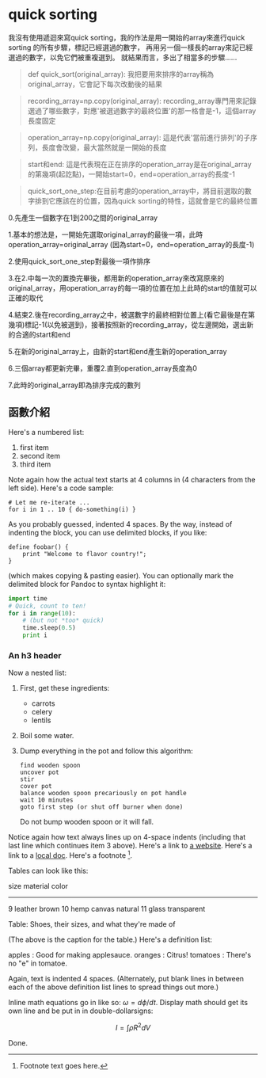 quick sorting
============
我沒有使用遞迴來寫quick sorting，我的作法是用一開始的array來進行quick sorting 的所有步驟，標記已經選過的數字，
再用另一個一樣長的array來記已經選過的數字，以免它們被重複選到。
就結果而言，多出了相當多的步驟......
>def quick_sort(original_array):
我把要用來排序的array稱為original_array，它會記下每次改動後的結果

>recording_array=np.copy(original_array):
recording_array專門用來記錄選過了哪些數字，對應'被選過數字的最終位置'的那一格會是-1，這個array長度固定


> operation_array=np.copy(original_array):
這是代表'當前進行排列'的子序列，長度會改變，最大當然就是一開始的長度

>start和end:
這是代表現在正在排序的operation_array是在original_array的第幾項(起訖點)，一開始start=0，end=operation_array的長度-1

>quick_sort_one_step:在目前考慮的operation_array中，將目前選取的數字排到它應該在的位置，因為quick sorting的特性，這就會是它的最終位置

0.先產生一個數字在1到200之間的original_array

1.基本的想法是，一開始先選取original_array的最後一項，此時operation_array=original_array
(因為start=0，end=operation_array的長度-1)

2.使用quick_sort_one_step對最後一項作排序

3.在2.中每一次的置換完畢後，都用新的operation_array來改寫原來的original_array，用operation_array的每一項的位置在加上此時的start的值就可以正確的取代

4.結束2.後在recording_array之中，被選數字的最終相對位置上(看它最後是在第幾項)標記-1(以免被選到)，接著按照新的recording_array，從左邊開始，選出新的合適的start和end

5.在新的original_array上，由新的start和end產生新的operation_array

6.三個array都更新完畢，重覆2.直到operation_array長度為0

7.此時的original_array即為排序完成的數列


函數介紹
------------

Here's a numbered list:

 1. first item
 2. second item
 3. third item

Note again how the actual text starts at 4 columns in (4 characters
from the left side). Here's a code sample:

    # Let me re-iterate ...
    for i in 1 .. 10 { do-something(i) }

As you probably guessed, indented 4 spaces. By the way, instead of
indenting the block, you can use delimited blocks, if you like:

~~~
define foobar() {
    print "Welcome to flavor country!";
}
~~~

(which makes copying & pasting easier). You can optionally mark the
delimited block for Pandoc to syntax highlight it:

~~~python
import time
# Quick, count to ten!
for i in range(10):
    # (but not *too* quick)
    time.sleep(0.5)
    print i
~~~



### An h3 header ###

Now a nested list:

 1. First, get these ingredients:

      * carrots
      * celery
      * lentils

 2. Boil some water.

 3. Dump everything in the pot and follow
    this algorithm:

        find wooden spoon
        uncover pot
        stir
        cover pot
        balance wooden spoon precariously on pot handle
        wait 10 minutes
        goto first step (or shut off burner when done)

    Do not bump wooden spoon or it will fall.

Notice again how text always lines up on 4-space indents (including
that last line which continues item 3 above). Here's a link to [a
website](http://foo.bar). Here's a link to a [local
doc](local-doc.html). Here's a footnote [^1].

[^1]: Footnote text goes here.

Tables can look like this:

size  material      color
----  ------------  ------------
9     leather       brown
10    hemp canvas   natural
11    glass         transparent

Table: Shoes, their sizes, and what they're made of

(The above is the caption for the table.) Here's a definition list:

apples
  : Good for making applesauce.
oranges
  : Citrus!
tomatoes
  : There's no "e" in tomatoe.

Again, text is indented 4 spaces. (Alternately, put blank lines in
between each of the above definition list lines to spread things
out more.)

Inline math equations go in like so: $\omega = d\phi / dt$. Display
math should get its own line and be put in in double-dollarsigns:

$$I = \int \rho R^{2} dV$$

Done.
